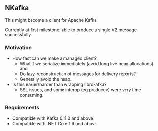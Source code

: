 
## NKafka

This might become a client for Apache Kafka.

Currently at first milestone: able to produce a single V2 message successfully.

### Motivation

- How fast can we make a managed client?
  - What if we serialize immediately (avoid long live heap allocations) and
  - Do lazy-reconstruction of messages for delivery reports?
  - Generally avoid the heap.
- Is this easier/harder than wrapping librdkafka?
  - SSL issues, and some interop (eg producev) were very time consuming.

### Requirements

- Compatible with Kafka 0.11.0 and above
- Compatible with .NET Core 1.6 and above
